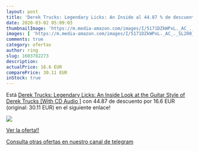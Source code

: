 ```yaml
---
layout: post
title: 'Derek Trucks: Legendary Licks: An Inside al 44.87 % de descuento'
date: 2020-03-02 05:09:03
thumbnailImage: 'https://m.media-amazon.com/images/I/5171DZkWPxL._AC_._SL200_.jpg'
images: [ 'https://m.media-amazon.com/images/I/5171DZkWPxL._AC_._SL200_.jpg' ]
comments: true
category: ofertas
author: ring
slug: 1603782273
description:
actualPrice: 16.6 EUR
comparePrice: 30.11 EUR
inStock: true
---
```


Está [Derek Trucks: Legendary Licks: An Inside Look at the Guitar Style of Derek Trucks [With CD  Audio ]](https://www.amazon.es/dp/1603782273/?tag=redken-21) con 44.87 de descuento por 16.6 EUR (original: 30.11 EUR) en el siguiente enlace!

[![](https://m.media-amazon.com/images/I/5171DZkWPxL._AC_._SL200_.jpg)](https://www.amazon.es/dp/1603782273/?tag=redken-21)

[Ver la oferta!!](https://www.amazon.es/dp/1603782273/?tag=redken-21)

[Consulta otras ofertas en nuestro canal de telegram](https://t.me/s/ofertas25)
